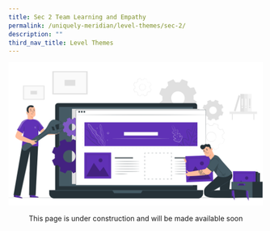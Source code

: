 ```yaml
---
title: Sec 2 Team Learning and Empathy
permalink: /uniquely-meridian/level-themes/sec-2/
description: ""
third_nav_title: Level Themes
---
```

![](/images/Homepage%20and%20Logos/Under%20Construction.png)
<p style="text-align: center;">This page is under construction and will be made available soon</p>